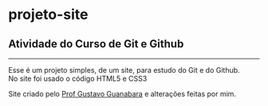 # projeto-site
## Atividade do Curso de Git e Github ##

--- 

Esse é um projeto simples, de um site, para estudo do Git e do Github. <br>
No site foi usado o código HTML5 e CSS3
<br>

Site criado pelo [Prof Gustavo Guanabara](https://github.com/gustavoguanabara)
e alterações feitas por mim.

